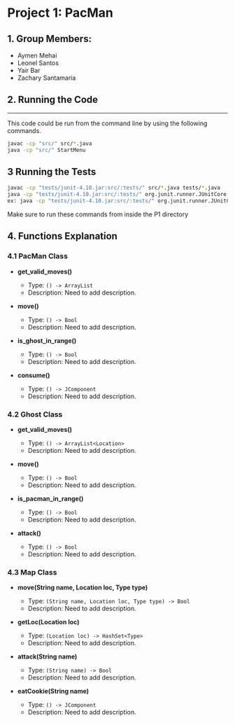 # Project 1: PacMan
## 1. Group Members: 
 * Aymen Mehai
 * Leonel Santos 
 * Yair Bar
 * Zachary Santamaria

## 2. Running the Code
___
This code could be run from the command line by using the following commands.
```bash
javac -cp "src/" src/*.java
java -cp "src/" StartMenu
```
## 3 Running the Tests
```bash
javac -cp "tests/junit-4.10.jar:src/:tests/" src/*.java tests/*.java
java -cp "tests/junit-4.10.jar:src/:tests/" org.junit.runner.JUnitCore testname
ex: java -cp "tests/junit-4.10.jar:src/:tests/" org.junit.runner.JUnitCore TestGhostMove
```
Make sure to run these commands from inside the P1 directory

## 4. Functions Explanation
### 4.1 PacMan Class
- **get_valid_moves()**
  + Type: `() -> ArrayList`
  + Description: Need to add description.

- **move()**
  + Type: `() -> Bool`
  + Description: Need to add description. 

- **is_ghost_in_range()**
  + Type: `() -> Bool`
  + Description: Need to add description. 
  
- **consume()**
  + Type: `() -> JComponent`
  + Description: Need to add description.
  
### 4.2 Ghost Class
- **get_valid_moves()**
  + Type: `() -> ArrayList<Location>`
  + Description: Need to add description.

- **move()**
  + Type: `() -> Bool`
  + Description: Need to add description.

- **is_pacman_in_range()**
  + Type: `() -> Bool`
  + Description: Need to add description.
 
- **attack()**
  + Type: `() -> Bool`
  + Description: Need to add description.

### 4.3 Map Class
- **move(String name, Location loc, Type type)**
  + Type: `(String name, Location loc, Type type) -> Bool`
  + Description: Need to add description.

- **getLoc(Location loc)**
  + Type: `(Location loc) -> HashSet<Type>`
  + Description: Need to add description.

- **attack(String name)**
  + Type: `(String name) -> Bool`
  + Description: Need to add description.
  
- **eatCookie(String name)**
  + Type: `() -> JComponent`
  + Description: Need to add description.
